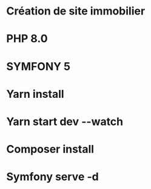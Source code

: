 # **Création de site immobilier**

# PHP 8.0

# SYMFONY 5

# Yarn install

# Yarn start dev --watch

# Composer install

# Symfony serve -d 